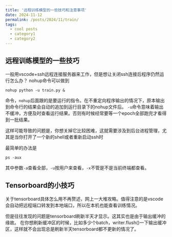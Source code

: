 ```yaml
---
title: '远程训练模型的一些技巧和注意事项'
date: 2024-11-12
permalink: /posts/2024/11/train/
tags:
  - cool posts
  - category1
  - category2
---
```


## 远程训练模型的一些技巧
一般用vscode+ssh远程连接服务器来工作，但是想让关闭ssh连接后程序仍然运行怎么办？
nohup命令可以做到
```
nohup python -u train.py &
```
命令，`nohup`后面跟的是要运行的指令。在不重定向程序输出的情况下，原本输出到命令行的结果会自动的追加到运行目录下的nohup文件后。
`-u`命令意味着输出不缓冲，方便及时查看运行结果。否则有时候经常要等一个epoch全部跑完才看得到一批结果。

这样可能导致的问题是，你想关掉它比较困难，这就需要涉及到后台进程管理，尤其是当你打开了一个新的shell或者重新启动ssh时

最简单的办法是
```
ps -aux
```
其中参数`-a`查看全部，`-u`按用户来查看，`-x`不管是不是当前终端都查看。

## Tensorboard的小技巧
关于tensorboard具体怎么用不再赘述，网上一大堆攻略。值得注意的是vscode会自动把远程端口转发到本地端口，所以在本机也能查看训练情况。

但是往往发现的问题是tensorboard刷新半天才显示。这其实也是由于输出缓冲的缘故。
在你想刷新缓冲区的时候，比如多少个batch，writer.flush()一下输出缓冲区，这样就不会出现总是刷新半天tensorboard都不更新的情况了。
